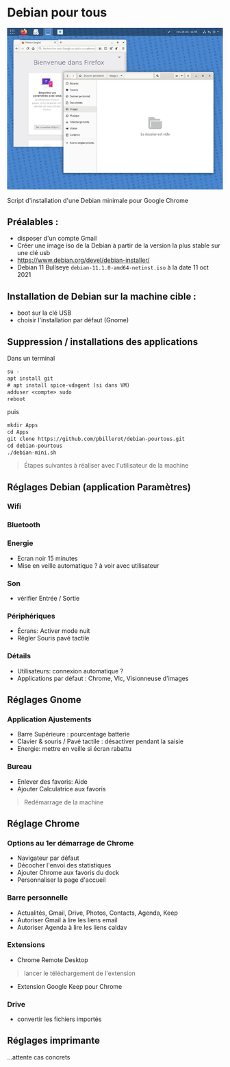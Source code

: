 # Debian pour tous

![](debian-pourtous.jpg)

Script d'installation d'une Debian minimale pour Google Chrome

## Préalables :
- disposer d'un compte Gmail
- Créer une image iso de la Debian à partir de la version la plus stable sur une clé usb
- https://www.debian.org/devel/debian-installer/
- Debian 11 Bullseye ```debian-11.1.0-amd64-netinst.iso``` à la date 11 oct 2021

## Installation de Debian sur la machine cible :
- boot sur la clé USB
- choisir l'installation par défaut (Gnome)

## Suppression / installations des applications
Dans un terminal
```
su -
apt install git
# apt install spice-vdagent (si dans VM)
adduser <compte> sudo
reboot
```
puis
```
mkdir Apps 
cd Apps
git clone https://github.com/pbillerot/debian-pourtous.git
cd debian-pourtous
./debian-mini.sh
```

> Étapes suivantes à réaliser avec l'utilisateur de la machine 

## Réglages Debian (application Paramètres)
### Wifi

### Bluetooth

### Energie
- Ecran noir 15 minutes
- Mise en veille automatique ? à voir avec utilisateur
### Son
- vérifier Entrée / Sortie
### Périphériques
- Écrans: Activer mode nuit
- Régler Souris pavé tactile
### Détails
- Utilisateurs: connexion automatique ?
- Applications par défaut : Chrome, Vlc, Visionneuse d'images

## Réglages Gnome 
### Application Ajustements
- Barre Supérieure : pourcentage batterie
- Clavier & souris / Pavé tactile : désactiver pendant la saisie
- Energie: mettre en veille si écran rabattu
### Bureau
- Enlever des favoris: Aide
- Ajouter Calculatrice aux favoris

> Redémarrage de la machine 

## Réglage Chrome
### Options au 1er démarrage de Chrome
- Navigateur par défaut
- Décocher l'envoi des statistiques
- Ajouter Chrome aux favoris du dock
- Personnaliser la page d'accueil
### Barre personnelle
- Actualités, Gmail, Drive, Photos, Contacts, Agenda, Keep
- Autoriser Gmail à lire les liens email
- Autoriser Agenda à lire les liens caldav
### Extensions
- Chrome Remote Desktop
> lancer le téléchargement de l'extension
- Extension Google Keep pour Chrome
### Drive
- convertir les fichiers importés

## Réglages imprimante
...attente cas concrets



